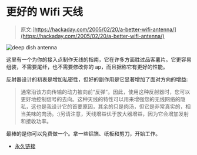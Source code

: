 # 更好的 Wifi 天线

> 原文:[https://hackaday.com/2005/02/20/a-better-wifi-antenna/](https://hackaday.com/2005/02/20/a-better-wifi-antenna/)

![deep dish antenna](img/1bddebfbca7ed8317a97982a5f934d8e.png)

这里有一个为你的接入点制作天线的指南，它在许多方面胜过品客薯片。它更容易组装，不需要尾纤，也不需要修改你的 ap，而且据称它有更好的性能。

反射器设计的初衷是增加私密性，但好的副作用是它显著增加了面对方向的增益:

> 通常沿该方向传输的动力被向前“反弹”。因此，使用这种反射器时，您可以更好地控制信号的去向。这种天线的特性可以用来增强您的无线网络的隐私，这也是我设计它的首要原因，其余的只是肉汤，但它是非常真实的，相当美味的肉汤。:)另请注意，天线增益优于放大器增益，因为它会增加发射和接收功率。

最棒的是你可以免费做一个。拿一些铝箔、纸板和剪刀，开始工作。

*   [永久链接](http://www.freeantennas.com/projects/template/)